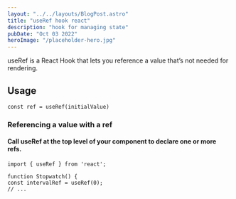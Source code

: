 ```yaml
---
layout: "../../layouts/BlogPost.astro"
title: "useRef hook react"
description: "hook for managing state"
pubDate: "Oct 03 2022"
heroImage: "/placeholder-hero.jpg"
---
```


useRef is a React Hook that lets you reference a value that’s not needed for rendering.

## Usage

`const ref = useRef(initialValue)`

### Referencing a value with a ref

#### Call useRef at the top level of your component to declare one or more refs.

```
import { useRef } from 'react';

function Stopwatch() {
const intervalRef = useRef(0);
// ...
```
